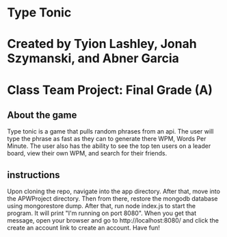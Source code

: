 # Type Tonic
# Created by Tyion Lashley, Jonah Szymanski, and Abner Garcia
# Class Team Project: Final Grade (A)

## About the game
Type tonic is a game that pulls random phrases from an api. The user will type the phrase as fast as they can to generate there WPM, Words Per Minute. The user also has the ability to see the top ten users on a leader board, view their own WPM, and search for their friends.

## instructions
Upon cloning the repo, navigate into the app directory. After that, move into the APWProject directory. Then from there, restore the mongodb database using mongorestore dump. After that, run node index.js to start the program. 
It will print "I'm running on port 8080".
When you get that message, open your browser and go to http://localhost:8080/ and click the create an account link to create an account. 
Have fun!
